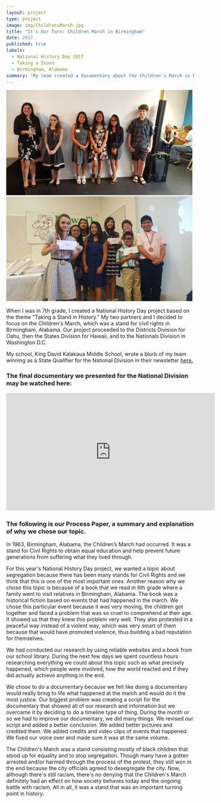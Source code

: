 ```yaml
---
layout: project
type: project
image: img/ChildrensMarch.jpg
title: "It's Our Turn: Children March in Birmingham"
date: 2017
published: true
labels:
  - National History Day 2017
  - Taking a Stand
  - Birmingham, Alabama
summary: "My team created a documentary about the Children's March in Birmingham, Alabama, 1963."
---
```


<div class="text-center p-4">
  <img width="500px" src="../img/NHD2017StateQualifiers.jpg" class="img-thumbnail" >
  <img width="500px" src="../img/NHD2017NationalQualifiers.jpg" class="img-thumbnail" >
  <!--<img width="200px" src="../img/micromouse/micromouse-circuit.png" class="img-thumbnail" > -->
</div>

When I was in 7th grade, I created a National History Day project based on the theme "Taking a Stand in History." My two partners and I decided to focus on the Children's March, which was a stand for civil rights in Birmingham, Alabama. Our project proceeded to the Districts Division for Oahu, then the States Division for Hawaii, and to the Nationals Division in Washington D.C.


My school, King David Kalakaua Middle School, wrote a blurb of my team winning as a State Qualifier for the National Division in their newsletter [here.](https://www.kalakauamiddle.org/ourpages/auto/2016/8/8/38704617/2017_05%20KMS%20Newsletter.pdf)

### The final documentary we presented for the National Division may be watched here:
<iframe width="560" height="315" src="https://www.youtube.com/embed/XD5l2r5Hgcw?si=zGqjLKOngu1dIgHC" title="YouTube video player" frameborder="0" allow="accelerometer; autoplay; clipboard-write; encrypted-media; gyroscope; picture-in-picture; web-share" allowfullscreen></iframe>

<h3>The following is our Process Paper, a summary and explanation of why we chose our topic.</h3>

In 1963, Birmingham, Alabama, the Children’s March had occurred. It was a stand for Civil Rights to obtain equal education and help prevent future generations from suffering what they lived through.

For this year's National History Day project, we wanted a topic about segregation because there has been many stands for Civil Rights and we think that this is one of the most important ones. Another reason why we chose this topic is because of a book that we read in 6th grade where a family went to visit relatives in Birmingham, Alabama. The book was a historical fiction based on events that had happened in the march. We chose this particular event because it was very moving, the children got together and faced a problem that was so cruel to comprehend at their age. It showed us that they knew this problem very well. They also protested in a peaceful way instead of a violent way, which was very smart of them because that would have promoted violence, thus building a bad reputation for themselves. 

We had conducted our research by using reliable websites and a book from our school library. During the next few days we spent countless hours researching everything we could about this topic such as what precisely happened, which people were involved, how the world reacted and if they did actually achieve anything in the end. 

We chose to do a documentary because we felt like doing a documentary would really bring to life what happened at the march and would do it the most justice. Our biggest problem was creating a script for the documentary that showed all of our research and information but we overcame it by deciding to do a timeline type of thing. During the month or so we had to improve our documentary, we did many things. We revised our script and added a better conclusion. We added better pictures and credited them. We added credits and video clips of events that happened. We fixed our voice over and made sure it was at the same volume. 

The Children's March was a stand consisting mostly of black children that stood up for equality and to stop segregation. Though many have a gotten arrested and/or harmed through the process of the protest, they still won in the end because the city officials agreed to desegregate the city. Now, although there's still racism, there's no denying that the Children's March definitely had an effect on how society behaves today and the ongoing battle with racism. All in all, it was a stand that was an important turning point in history. 

